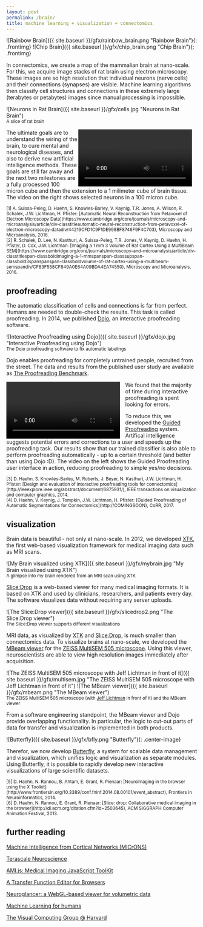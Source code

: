 ```yaml
---
layout: post
permalink: /brain/
title: machine learning + visualization + connectomics
---
```


![Rainbow Brain]({{ site.baseurl }}/gfx/rainbow_brain.png "Rainbow Brain"){: .frontimg} ![Chip Brain]({{ site.baseurl }}/gfx/chip_brain.png "Chip Brain"){: .frontimg}

In connectomics, we create a map of the mammalian brain at nano-scale. For this, we acquire image stacks of rat brain using electron microscopy. These images are so high resolution that individual neurons (nerve cells) and their connections (synapses) are visible. <!-- more --> Machine learning algorithms then classify cell structures and connections in these extremely large (terabytes or petabytes) images since manual processing is impossible. 

![Neurons in Rat Brain]({{ site.baseurl }}/gfx/cells.jpg "Neurons in Rat Brain")
<small><br>A slice of rat brain</small>

<video autoplay loop="loop" style="object-fit:fill; float:right; margin-right:14px;" class="frontimg" title="Neurons in 3D"><source src="{{ site.baseurl }}/gfx/3dconnectomics.1.mp4" type="video/mp4"></video>
The ultimate goals are to understand the wiring of the brain, to cure mental and neurological diseases, and also to derive new artificial intelligence methods. These goals are still far away and the next two milestones are a fully processed 100 micron cube and then the extension to a 1 milimeter cube of brain tissue. The video on the right shows selected neurons in a 100 micron cube.

<small>
[1] A. Suissa-Peleg, D. Haehn, S. Knowles-Barley, V. Kaynig, T.R. Jones, A. Wilson, R. Schalek, J.W. Lichtman, H. Pfister: [Automatic Neural Reconstruction from Petavoxel of Electron Microscopy Data](https://www.cambridge.org/core/journals/microscopy-and-microanalysis/article/div-classtitleautomatic-neural-reconstruction-from-petavoxel-of-electron-microscopy-datadiv/44219CFD1C9F1DE998BF8746F9F4C703), Microscopy and Microanalysis, 2016.<br>
[2] R. Schalek, D. Lee, N. Kasthuri, A. Suissa-Peleg, T.R. Jones, V. Kaynig, D. Haehn, H. Pfister, D. Cox, J.W. Lichtman: [Imaging a 1 mm 3 Volume of Rat Cortex Using a MultiBeam SEM](https://www.cambridge.org/core/journals/microscopy-and-microanalysis/article/div-classtitlespan-classboldimaging-a-1-mmspanspan-classsupspan-classbold3spanspanspan-classboldvolume-of-rat-cortex-using-a-multibeam-semspandiv/CF83F558CF849A0E64A09BDA4EA74550), Microscopy and Microanalysis, 2016.
</small>

## proofreading

The automatic classification of cells and connections is far from perfect. Humans are needed to double-check the results. This task is called proofreading. In 2014, we published [Dojo](http://rhoana.org/dojo/), an interactive proofreading software.

![Interactive Proofreading using Dojo]({{ site.baseurl }}/gfx/dojo.jpg "Interactive Proofreading using Dojo")
<small><br>The Dojo proofreading software to fix automatic labelings</small>

Dojo enables proofreading for completely untrained people, recruited from the street. The data and results from the published user study are available as [The Proofreading Benchmark](http://github.com/haehn/proofreading/).

<video autoplay loop="loop" style="object-fit:fill; float:left; margin-right:14px;" class="frontimg" title="Guided Proofreading"><source src="{{ site.baseurl }}/gfx/guidedproofreading_small.mp4" type="video/mp4"></video> We found that the majority of time during interactive proofreading is spent looking for errors. 

To reduce this, we developed the [Guided Proofreading](http://github.com/VCG/guidedproofreading/) system. Artifical intelligence suggests potential errors and corrections to a user and speeds up the proofreading task. Our results show that our trained classifier is also able to perform proofreading automatically - up to a certain threshold (and better than using Dojo :D). The video on the left shows the Guided Proofreading user interface in action, reducing proofreading to simple yes/no decisions.

<small>
[3] D. Haehn, S. Knowles-Barley, M. Roberts, J. Beyer, N. Kasthuri, J.W. Lichtman, H. Pfister: [Design and evaluation of interactive proofreading tools for connectomics](http://ieeexplore.ieee.org/abstract/document/6875931/), IEEE transactions on visualization and computer graphics, 2014.<br>
[4] D. Haehn, V. Kaynig, J. Tompkin, J.W. Lichtman, H. Pfister: [Guided Proofreading of Automatic Segmentations for Connectomics](http://COMINGSOON), CoRR, 2017.
</small>

## visualization

Brain data is beautiful - not only at nano-scale. In 2012, we developed [XTK](http://goXTK.com), the first web-based visualization framework for medical imaging data such as MRI scans.

![My Brain visualized using XTK]({{ site.baseurl }}/gfx/mybrain.jpg "My Brain visualized using XTK")
<small><br>A glimpse into my brain rendered from an MRI scan using XTK</small>

[Slice:Drop](http://slicedrop.com) is a web-based viewer for many medical imaging formats. It is based on XTK and used by clinicians, researchers, and patients every day. The software visualizes data without requiring any server uploads.

![The Slice:Drop viewer]({{ site.baseurl }}/gfx/slicedrop2.png "The Slice:Drop viewer")
<small><br>The Slice:Drop viewer supports different visualizations</small>

MRI data, as visualized by [XTK](http://goXTK.com) and [Slice:Drop](http://slicedrop.com), is much smaller than connectomics data. To visualize brains at nano-scale, we developed the [MBeam viewer](http://github.com/rhoana/mb) for the [ZEISS MultiSEM 505 microscope](https://www.zeiss.com/microscopy/int/products/scanning-electron-microscopes/multisem.html). Using this viewer, neuroscientists are able to view high resolution images immediately after acquisition.

![The ZEISS MultiSEM 505 microscope with Jeff Lichtman in front of it]({{ site.baseurl }}/gfx/multisem.jpg "The ZEISS MultiSEM 505 microscope with Jeff Lichtman in front of it") ![The MBeam viewer]({{ site.baseurl }}/gfx/mbeam.png "The MBeam viewer")
<small><br>The ZEISS MultiSEM 505 microscope (with [Jeff Lichtman](http://lichtmanlab.fas.harvard.edu/) in front of it) and the MBeam viewer</small>

From a software engineering standpoint, the MBeam viewer and Dojo provide overlapping functionality. In particular, the logic to cut-out parts of data for transfer and visualization is implemented in both products. 

![Butterfly]({{ site.baseurl }}/gfx/bfly.png "Butterfly"){: .center-image} 

Therefor, we now develop [Butterfly](http://github.com/rhoana/butterfly/), a system for scalable data management and visualization, which unifies logic and visualization as separate modules. Using Butterfly, it is possible to rapidly develop new interactive visualizations of large scientific datasets.




<small>
[5] D. Haehn, N. Rannou, B. Ahtam, E. Grant, R. Pienaar: [Neuroimaging in the browser using the X Toolkit](http://www.frontiersin.org/10.3389/conf.fninf.2014.08.00101/event_abstract), Frontiers in Neuroinformatics, 2014.<br>
[6] D. Haehn, N. Rannou, E. Grant, R. Pienaar: [Slice: drop: Collaborative medical imaging in the browser](http://dl.acm.org/citation.cfm?id=2503645), ACM SIGGRAPH Computer Animation Festival, 2013.
</small>

## further reading

[Machine Intelligence from Cortical Networks (MICrONS)](https://www.iarpa.gov/index.php/research-programs/microns)

[Terascale Neuroscience](https://neurodata.io/)

[AMI.js: Medical Imaging JavaScript ToolKit](https://github.com/FNNDSC/ami#readme)

[A Transfer Function Editor for Browsers](http://afruehstueck.github.io/TF.html)

[Neuroglancer: a WebGL-based viewer for volumetric data](https://github.com/google/neuroglancer)

[Machine Learning for humans](https://ironman5366.github.io/learn-blog/)

[The Visual Computing Group @ Harvard](http://vcg.seas.harvard.edu/)
